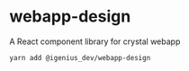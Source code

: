 # webapp-design

A React component library for crystal webapp

`yarn add @igenius_dev/webapp-design`
